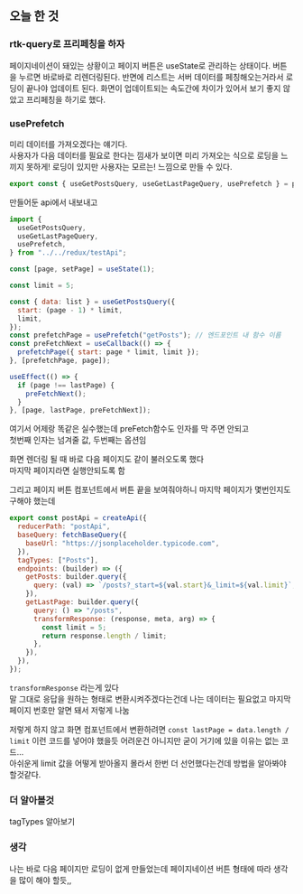 ## 오늘 한 것

### rtk-query로 프리페칭을 하자

페이지네이션이 돼있는 상황이고 페이지 버튼은 useState로 관리하는 상태이다. 버튼을 누르면 바로바로 리렌더링된다. 반면에 리스트는 서버 데이터를 페칭해오는거라서 로딩이 끝나야 업데이트 된다. 화면이 업데이트되는 속도간에 차이가 있어서 보기 좋지 않았고 프리페칭을 하기로 했다.

### usePrefetch

미리 데이터를 가져오겠다는 얘기다.  
사용자가 다음 데이터를 필요로 한다는 낌새가 보이면 미리 가져오는 식으로 로딩을 느끼지 못하게! 로딩이 있지만 사용자는 모르는! 느낌으로 만들 수 있다.

```js
export const { useGetPostsQuery, useGetLastPageQuery, usePrefetch } = postApi;
```

만들어둔 api에서 내보내고

```js
import {
  useGetPostsQuery,
  useGetLastPageQuery,
  usePrefetch,
} from "../../redux/testApi";

const [page, setPage] = useState(1);

const limit = 5;

const { data: list } = useGetPostsQuery({
  start: (page - 1) * limit,
  limit,
});
const prefetchPage = usePrefetch("getPosts"); // 엔드포인트 내 함수 이름
const preFetchNext = useCallback(() => {
  prefetchPage({ start: page * limit, limit });
}, [prefetchPage, page]);

useEffect(() => {
  if (page !== lastPage) {
    preFetchNext();
  }
}, [page, lastPage, preFetchNext]);
```

여기서 어제랑 똑같은 실수했는데 preFetch함수도 인자를 막 주면 안되고  
첫번째 인자는 넘겨줄 값, 두번째는 옵션임

화면 렌더링 될 때 바로 다음 페이지도 같이 불러오도록 했다  
마지막 페이지라면 실행안되도록 함

그리고 페이지 버튼 컴포넌트에서 버튼 끝을 보여줘야하니 마지막 페이지가 몇번인지도 구해야 했는데

```js
export const postApi = createApi({
  reducerPath: "postApi",
  baseQuery: fetchBaseQuery({
    baseUrl: "https://jsonplaceholder.typicode.com",
  }),
  tagTypes: ["Posts"],
  endpoints: (builder) => ({
    getPosts: builder.query({
      query: (val) => `/posts?_start=${val.start}&_limit=${val.limit}`,
    }),
    getLastPage: builder.query({
      query: () => "/posts",
      transformResponse: (response, meta, arg) => {
        const limit = 5;
        return response.length / limit;
      },
    }),
  }),
});
```

`transformResponse` 라는게 있다  
말 그대로 응답을 원하는 형태로 변환시켜주겠다는건데 나는 데이터는 필요없고 마지막 페이지 번호만 알면 돼서 저렇게 나눔

저렇게 하지 않고 화면 컴포넌트에서 변환하려면
`const lastPage = data.length / limit` 이런 코드를 넣어야 했을듯 어려운건 아니지만 굳이 거기에 있을 이유는 없는 코드...  
아쉬운게 limit 값을 어떻게 받아올지 몰라서 한번 더 선언했다는건데 방법을 알아봐야할것같다.

### 더 알아볼것

tagTypes 알아보기

### 생각

나는 바로 다음 페이지만 로딩이 없게 만들었는데 페이지네이션 버튼 형태에 따라 생각을 많이 해야 할듯,,
